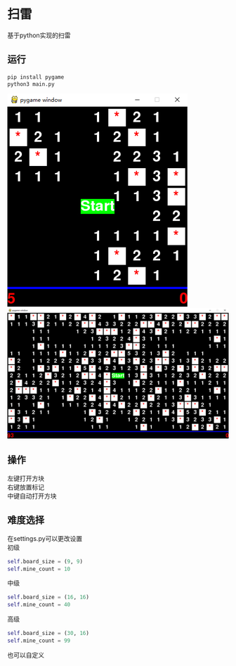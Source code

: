 ﻿# 扫雷
基于python实现的扫雷
## 运行
```
pip install pygame
python3 main.py
```
![](images/easy_demo.jpg)<br>
![](images/hard_demo.jpg)
## 操作
左键打开方块<br>
右键放置标记<br>
中键自动打开方块
## 难度选择
在settings.py可以更改设置<br>
初级
```python
self.board_size = (9, 9)
self.mine_count = 10
```
中级
```python
self.board_size = (16, 16)
self.mine_count = 40
```
高级
```python
self.board_size = (30, 16)
self.mine_count = 99
```
也可以自定义